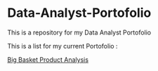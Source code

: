 # Data-Analyst-Portofolio
This is a repository for my Data Analyst Portofolio

This is a list for my current Portofolio :

[Big Basket Product Analysis](https://github.com/vernandaanugerah/BigBasketProductAnalysis)

